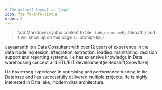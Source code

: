```yaml
---
# the default layout is 'page'
icon: fas fa-info-circle
order: 4
---
```


> Add Markdown syntax content to file `_tabs/about.md`{: .filepath } and it will show up on this page.
{: .prompt-tip }

Jayaananth is a Data Consultant with over 12 years of experience in the data modeling design, integration, extraction, loading, maintaining, decision support and reporting systems. He has extensive knowledge in Data warehousing concept and ETL/ELT development(ie Redshift,Snowflake).

He has strong experience in optimising and performance tunning in the Database and has successfully delivered multiple projects. He is highly interested in Data lake, modern data architecture.